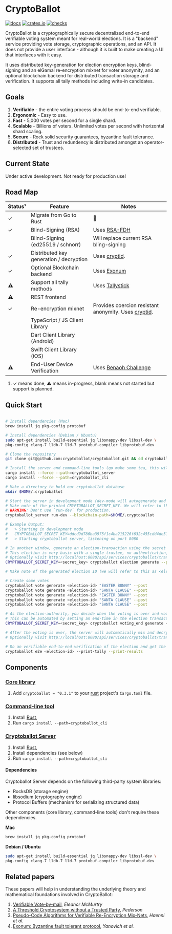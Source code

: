 CryptoBallot
============

[![docs](https://docs.rs/cryptoballot/badge.svg)](https://docs.rs/cryptoballot)
[![crates.io](https://meritbadge.herokuapp.com/cryptoballot)](https://crates.io/crates/cryptoballot)
[![checks](https://github.com/cryptoballot/cryptoballot/workflows/checks/badge.svg)](https://github.com/cryptoballot/cryptoballot/actions)


CryptoBallot is a cryptographically secure decentralized end-to-end verifiable voting system meant for real-world elections. It is a "backend" service providing vote storage, cryptographic operations, and an API. It does not provide a user interface - although it is built to make creating a UI that interfaces with it easy.

It uses distributed key-generation for election encryption keys, blind-signing and an elGamal re-encryption mixnet for voter anonymity, and an optional blockchain backend for distributed transaction storage and verification.  It supports all tally methods including write-in candidates. 

## Goals

1. **Verifiable** - the entire voting process should be end-to-end verifiable.
2. **Ergonomic** - Easy to use.
3. **Fast** - 5,000 votes per second for a single shard. 
4. **Scalable** - Billions of voters. Unlimited votes per second with horizontal shard scaling.
5. **Secure** - Rock solid security guarantees, byzantine fault tolerance. 
6. **Distributed** - Trust and redundency is distributed amongst an operator-selected set of trustees.

## Current State

Under active development. Not ready for production use!  

## Road Map

| Status¹ | Feature                           | Notes                                                          |
| ------- | --------------------------------------- | -------------------------------------------------------------- |
| ✓       | Migrate from Go to Rust                 | 🦀                                                             |
| ✓       | Blind-Signing (RSA)                     | Uses [RSA-FDH](https://github.com/phayes/rsa-fdh)              |
|         | Blind-Signing (ed25519 / schnorr)       | Will replace current RSA bling-signing                         |
| ✓       | Distributed key generation / decryption | Uses [cryptid](https://github.com/eleanor-em/cryptid/).        |
| ✓       | Optional Blockchain backend             | Uses [Exonum](https://exonum.com/) |
| ⚠       | Support all tally methods               | Uses [Tallystick](https://github.com/phayes/tallystick)        |
| ⚠       | REST frontend                           |                                                                |
| ✓       | Re-encryption mixnet                    | Provides coercion resistant anonymity. Uses [cryptid](https://github.com/eleanor-em/cryptid/).|
|         | TypeScript / JS Client Library          |                                                                |
|         | Dart Client Library (Android)           |                                                                |
|         | Swift Client Library (iOS)              |                                                                |
| ⚠       | End-User Device Verification            | Uses [Benaoh Challenge](https://github.com/phayes/benaloh-challenge)|

1. ✓ means done, ⚠ means in-progress, blank means not started but support is planned.

## Quick Start

```bash

# Install dependencies (Mac)
brew install jq pkg-config protobuf

# Install dependencies (Debian / Ubuntu)
sudo apt-get install build-essential jq libsnappy-dev libssl-dev \
pkg-config clang-7 lldb-7 lld-7 protobuf-compiler libprotobuf-dev

# Clone the repository
git clone git@github.com:cryptoballot/cryptoballot.git && cd cryptoballot

# Install the server and command-line tools (go make some tea, this will take a while)
cargo install --force --path=cryptoballot_server
cargo install --force --path=cryptoballot_cli

# Make a directory to hold our cryptoballot database
mkdir $HOME/.cryptoballot

# Start the server in development mode (dev-mode will autogenerate and print the private-key). 
# Make note of the printed CRYPTOBALLOT_SECRET_KEY. We will refer to this as <secret_key>.
# WARNING: Don't use `run-dev` for production.
cryptoballot_server run-dev --blockchain-path=$HOME/.cryptoballot

# Example Output:
#   > Starting in development mode
#   CRYPTOBALLOT_SECRET_KEY=ddcd9d786ba3975f1c4ba215226f632c455cdd4de51d2183bc985f20f7abc3c9
#   > Starting cryptoballot server, listening on port 8080

# In another window, generate an election-transaction using the secret key from before
# This election is very basic with a single trustee, no authentication, and a single write-in-only plurality ballot-type
# Optionally visit http://localhost:8080/api/services/cryptoballot/transactions to see transactions
CRYPTOBALLOT_SECRET_KEY=<secret_key> cryptoballot election generate --post

# Make note of the generated election ID (we will refer to this as <election-id>)

# Create some votes
cryptoballot vote generate <election-id> "EASTER BUNNY" --post
cryptoballot vote generate <election-id> "SANTA CLAUSE" --post
cryptoballot vote generate <election-id> "EASTER BUNNY" --post
cryptoballot vote generate <election-id> "SANTA CLAUSE" --post
cryptoballot vote generate <election-id> "SANTA CLAUSE" --post

# As the election-authority, you decide when the voting is over and votes should be mixed and decrypted
# This can be automated by setting an end-time in the election transaction
CRYPTOBALLOT_SECRET_KEY=<secret_key> cryptoballot voting_end generate <election-id> --post

# After the voting is over, the server will automatically mix and decrypt the votes
# Optionally visit http://localhost:8080/api/services/cryptoballot/transactions to see transactions

# Do an verifiable end-to-end verification of the election and get the results!
cryptoballot e2e <election-id> --print-tally --print-results

```

## Components

### [Core library](https://github.com/cryptoballot/cryptoballot/tree/master/cryptoballot)

1. Add `cryptoballot = "0.3.1"` to your [rust](https://www.rust-lang.org) project's `Cargo.toml` file. 

### [Command-line tool](https://github.com/cryptoballot/cryptoballot/tree/master/cryptoballot_cli)

1. Install [Rust](https://www.rust-lang.org), 
2. Run `cargo install --path=cryptoballot_cli`


### [Cryptoballot Server](https://github.com/cryptoballot/cryptoballot/tree/master/cryptoballot_server)

1. Install [Rust](https://www.rust-lang.org), 
2. Install dependencies (see below)
3. Run `cargo install --path=cryptoballot_cli`

#### Dependencies

Cryptoballot Server depends on the following third-party system libraries:
 - RocksDB (storage engine)
 - libsodium (cryptography engine)
 - Protocol Buffers (mechanism for serializing structured data)

Other components (core library, command-line tools) don't require these dependencies.

**Mac**

```bash
brew install jq pkg-config protobuf
```

**Debian / Ubuntu**

```bash
sudo apt-get install build-essential jq libsnappy-dev libssl-dev \
pkg-config clang-7 lldb-7 lld-7 protobuf-compiler libprotobuf-dev
```


## Related papers

These papers will help in understanding the underlying theory and mathematical foundations involved in CryptoBallot:
1. [Verifiable Vote-by-mail](https://www.eleanorve.net/static/thesis.pdf), *Eleanor McMurtry*
2. [A Threshold Cryptosystem
without a Trusted Party](https://link.springer.com/content/pdf/10.1007/3-540-46416-6_47.pdf), *Pederson*
3. [Pseudo-Code Algorithms for Verifiable
Re-Encryption Mix-Nets](https://fc17.ifca.ai/voting/papers/voting17_HLKD17.pdf), *Haenni et al.*
4. [Exonum: Byzantine fault tolerant protocol](https://bitfury.com/content/downloads/wp_consensus_181227.pdf), *Yanovich et al.*
